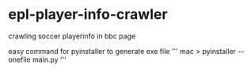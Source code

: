 # epl-player-info-crawler
crawling soccer playerinfo in bbc page


easy command for pyinstaller to generate exe file
'''
mac > pyinstaller --onefile main.py
'''
